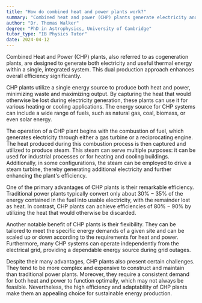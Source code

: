 ```yaml
---
title: "How do combined heat and power plants work?"
summary: "Combined heat and power (CHP) plants generate electricity and useful thermal energy in a single, integrated system."
author: "Dr. Thomas Walker"
degree: "PhD in Astrophysics, University of Cambridge"
tutor_type: "IB Physics Tutor"
date: 2024-04-12
---
```


Combined Heat and Power (CHP) plants, also referred to as cogeneration plants, are designed to generate both electricity and useful thermal energy within a single, integrated system. This dual production approach enhances overall efficiency significantly.

CHP plants utilize a single energy source to produce both heat and power, minimizing waste and maximizing output. By capturing the heat that would otherwise be lost during electricity generation, these plants can use it for various heating or cooling applications. The energy source for CHP systems can include a wide range of fuels, such as natural gas, coal, biomass, or even solar energy.

The operation of a CHP plant begins with the combustion of fuel, which generates electricity through either a gas turbine or a reciprocating engine. The heat produced during this combustion process is then captured and utilized to produce steam. This steam can serve multiple purposes: it can be used for industrial processes or for heating and cooling buildings. Additionally, in some configurations, the steam can be employed to drive a steam turbine, thereby generating additional electricity and further enhancing the plant's efficiency.

One of the primary advantages of CHP plants is their remarkable efficiency. Traditional power plants typically convert only about $30\%-35\%$ of the energy contained in the fuel into usable electricity, with the remainder lost as heat. In contrast, CHP plants can achieve efficiencies of $80\%-90\%$ by utilizing the heat that would otherwise be discarded.

Another notable benefit of CHP plants is their flexibility. They can be tailored to meet the specific energy demands of a given site and can be scaled up or down according to the requirements for heat and power. Furthermore, many CHP systems can operate independently from the electrical grid, providing a dependable energy source during grid outages.

Despite their many advantages, CHP plants also present certain challenges. They tend to be more complex and expensive to construct and maintain than traditional power plants. Moreover, they require a consistent demand for both heat and power to function optimally, which may not always be feasible. Nevertheless, the high efficiency and adaptability of CHP plants make them an appealing choice for sustainable energy production.
    